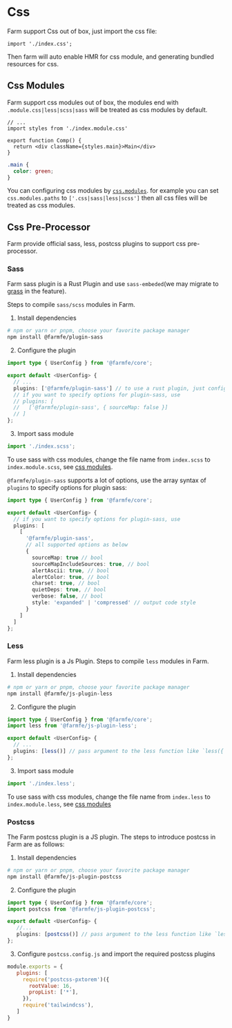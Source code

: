 # Css
Farm support Css out of box, just import the css file:

```tsx
import './index.css';
```

Then farm will auto enable HMR for css module, and generating bundled resources for css.

## Css Modules
Farm support css modules out of box, the modules end with `.module.css|less|scss|sass` will be treated as css modules by default.

```tsx title="comp.tsx"
// ...
import styles from './index.module.css'

export function Comp() {
  return <div className={styles.main}>Main</div>
}
```
```css title="index.module.css"
.main {
  color: green;
}
```
You can configuring css modules by [`css.modules`](/docs/config/farm-config#cssmodules). for example you can set `css.modules.paths` to `['.css|sass|less|scss']` then all css files will be treated as css modules.

## Css Pre-Processor
Farm provide official sass, less, postcss plugins to support css pre-processor.

### Sass
Farm sass plugin is a Rust Plugin and use `sass-embeded`(we may migrate to [grass](https://github.com/connorskees/grass) in the feature).

Steps to compile `sass/scss` modules in Farm.
1. Install dependencies
```sh
# npm or yarn or pnpm, choose your favorite package manager
npm install @farmfe/plugin-sass
```

2. Configure the plugin
```ts
import type { UserConfig } from '@farmfe/core';

export default <UserConfig> {
  // ...
  plugins: ['@farmfe/plugin-sass'] // to use a rust plugin, just configure its package name as a string
  // if you want to specify options for plugin-sass, use
  // plugins: [
  //   ['@farmfe/plugin-sass', { sourceMap: false }]
  // ]
};
```

3. Import sass module
```ts
import './index.scss';
```

To use sass with css modules, change the file name from `index.scss` to `index.module.scss`, see [css modules](/docs/config/farm-config#cssmodules).

`@farmfe/plugin-sass` supports a lot of options, use the array syntax of `plugins` to specify options for plugin sass:

```ts
import type { UserConfig } from '@farmfe/core';

export default <UserConfig> {
  // if you want to specify options for plugin-sass, use
  plugins: [
    [
      '@farmfe/plugin-sass',
      // all supported options as below
      {
        sourceMap: true // bool
        sourceMapIncludeSources: true, // bool
        alertAscii: true, // bool
        alertColor: true, // bool
        charset: true, // bool
        quietDeps: true, // bool
        verbose: false, // bool
        style: 'expanded' | 'compressed' // output code style
      }
    ]
  ]
};
```


### Less
Farm less plugin is a Js Plugin. Steps to compile `less` modules in Farm.

1. Install dependencies
```sh
# npm or yarn or pnpm, choose your favorite package manager
npm install @farmfe/js-plugin-less
```

2. Configure the plugin
```ts
import type { UserConfig } from '@farmfe/core';
import less from '@farmfe/js-plugin-less';

export default <UserConfig> {
  // ...
  plugins: [less()] // pass argument to the less function like `less({ /* your options */ })` to specify less options
};
```

3. Import sass module
```ts
import './index.less';
```

To use sass with css modules, change the file name from `index.less` to `index.module.less`, see [css modules](/docs/config/farm-config#cssmodules)

### Postcss
The Farm postcss plugin is a JS plugin. The steps to introduce postcss in Farm are as follows:

1. Install dependencies
```sh
# npm or yarn or pnpm, choose your favorite package manager
npm install @farmfe/js-plugin-postcss
```

2. Configure the plugin
```ts
import type { UserConfig } from '@farmfe/core';
import postcss from '@farmfe/js-plugin-postcss';

export default <UserConfig> {
   //...
   plugins: [postcss()] // pass argument to the less function like `less({ /* your options */ })` to specify less options
};
```

3. Configure `postcss.config.js` and import the required postcss plugins

```js title=postcss.config.js
module.exports = {
   plugins: [
     require('postcss-pxtorem')({
       rootValue: 16,
       propList: ['*'],
     }),
     require('tailwindcss'),
   ]
}
```